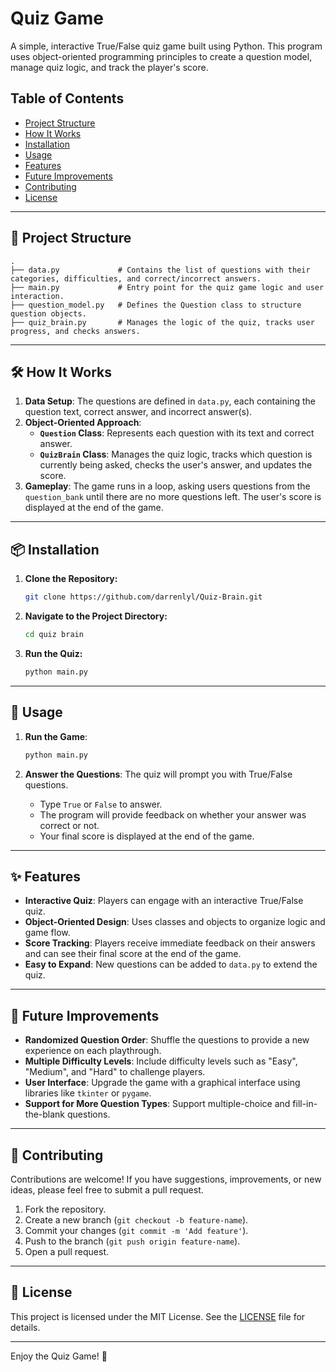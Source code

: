 
# Quiz Game

A simple, interactive True/False quiz game built using Python. This program uses object-oriented programming principles to create a question model, manage quiz logic, and track the player's score.

## Table of Contents

- [Project Structure](#project-structure)
- [How It Works](#how-it-works)
- [Installation](#installation)
- [Usage](#usage)
- [Features](#features)
- [Future Improvements](#future-improvements)
- [Contributing](#contributing)
- [License](#license)

---

## 📁 Project Structure

```
.
├── data.py             # Contains the list of questions with their categories, difficulties, and correct/incorrect answers.
├── main.py             # Entry point for the quiz game logic and user interaction.
├── question_model.py   # Defines the Question class to structure question objects.
├── quiz_brain.py       # Manages the logic of the quiz, tracks user progress, and checks answers.
```

---

## 🛠️ How It Works

1. **Data Setup**: The questions are defined in `data.py`, each containing the question text, correct answer, and incorrect answer(s).
2. **Object-Oriented Approach**: 
   - **`Question` Class**: Represents each question with its text and correct answer.
   - **`QuizBrain` Class**: Manages the quiz logic, tracks which question is currently being asked, checks the user's answer, and updates the score.
3. **Gameplay**: The game runs in a loop, asking users questions from the `question_bank` until there are no more questions left. The user's score is displayed at the end of the game.

---

## 📦 Installation

1. **Clone the Repository:**
   ```bash
   git clone https://github.com/darrenlyl/Quiz-Brain.git
   ```

2. **Navigate to the Project Directory:**
   ```bash
   cd quiz brain
   ```

3. **Run the Quiz:**
   ```bash
   python main.py
   ```

---

## 🚀 Usage

1. **Run the Game**: 
   ```bash
   python main.py
   ```

2. **Answer the Questions**: The quiz will prompt you with True/False questions.
   - Type `True` or `False` to answer.
   - The program will provide feedback on whether your answer was correct or not.
   - Your final score is displayed at the end of the game.

---

## ✨ Features

- **Interactive Quiz**: Players can engage with an interactive True/False quiz.
- **Object-Oriented Design**: Uses classes and objects to organize logic and game flow.
- **Score Tracking**: Players receive immediate feedback on their answers and can see their final score at the end of the game.
- **Easy to Expand**: New questions can be added to `data.py` to extend the quiz.

---

## 🚀 Future Improvements

- **Randomized Question Order**: Shuffle the questions to provide a new experience on each playthrough.
- **Multiple Difficulty Levels**: Include difficulty levels such as "Easy", "Medium", and "Hard" to challenge players.
- **User Interface**: Upgrade the game with a graphical interface using libraries like `tkinter` or `pygame`.
- **Support for More Question Types**: Support multiple-choice and fill-in-the-blank questions.

---

## 🤝 Contributing

Contributions are welcome! If you have suggestions, improvements, or new ideas, please feel free to submit a pull request.

1. Fork the repository.
2. Create a new branch (`git checkout -b feature-name`).
3. Commit your changes (`git commit -m 'Add feature'`).
4. Push to the branch (`git push origin feature-name`).
5. Open a pull request.

---

## 📜 License

This project is licensed under the MIT License. See the [LICENSE](LICENSE) file for details.

---

Enjoy the Quiz Game! 🚀
